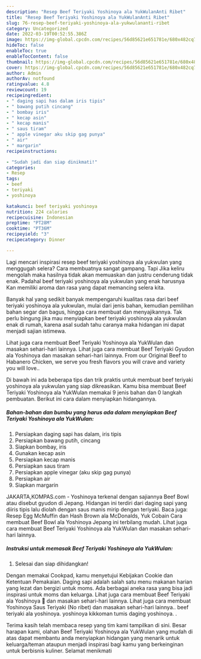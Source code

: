 ```yaml
---
description: "Resep Beef Teriyaki Yoshinoya ala YukWulanAnti Ribet"
title: "Resep Beef Teriyaki Yoshinoya ala YukWulanAnti Ribet"
slug: 76-resep-beef-teriyaki-yoshinoya-ala-yukwulananti-ribet
category: Uncategorized
date: 2022-03-19T00:52:55.386Z
image: https://img-global.cpcdn.com/recipes/56d85621e651781e/680x482cq70/beef-teriyaki-yoshinoya-ala-yukwulan-foto-resep-utama.jpg
hideToc: false
enableToc: true
enableTocContent: false
thumbnail: https://img-global.cpcdn.com/recipes/56d85621e651781e/680x482cq70/beef-teriyaki-yoshinoya-ala-yukwulan-foto-resep-utama.jpg
cover: https://img-global.cpcdn.com/recipes/56d85621e651781e/680x482cq70/beef-teriyaki-yoshinoya-ala-yukwulan-foto-resep-utama.jpg
author: Admin
authorAv: notfound
ratingvalue: 4.8
reviewcount: 19
recipeingredient:
- " daging sapi has dalam iris tipis"
- " bawang putih cincang"
- " bombay iris"
- " kecap asin"
- " kecap manis"
- " saus tiram"
- " apple vinegar aku skip gag punya"
- " air"
- " margarin"
recipeinstructions:

- "Sudah jadi dan siap dinikmati!"
categories:
- Resep
tags:
- beef
- teriyaki
- yoshinoya

katakunci: beef teriyaki yoshinoya 
nutrition: 224 calories
recipecuisine: Indonesian
preptime: "PT28M"
cooktime: "PT36M"
recipeyield: "3"
recipecategory: Dinner

---
```



Lagi mencari inspirasi resep beef teriyaki yoshinoya ala yukwulan yang menggugah selera? Cara membuatnya sangat gampang. Tapi Jika keliru mengolah maka hasilnya tidak akan memuaskan dan justru cenderung tidak enak. Padahal beef teriyaki yoshinoya ala yukwulan yang enak harusnya Kan memiliki aroma dan rasa yang dapat memancing selera kita.


Banyak hal yang sedikit banyak mempengaruhi kualitas rasa dari beef teriyaki yoshinoya ala yukwulan, mulai dari jenis bahan, kemudian pemilihan bahan segar dan bagus, hingga cara membuat dan menyajikannya. Tak perlu bingung jika mau menyiapkan beef teriyaki yoshinoya ala yukwulan enak di rumah, karena asal sudah tahu caranya maka hidangan ini dapat menjadi sajian istimewa.

Lihat juga cara membuat Beef Teriyaki Yoshinoya ala YukWulan dan masakan sehari-hari lainnya. Lihat juga cara membuat Beef Teriyaki Gyudon ala Yoshinoya dan masakan sehari-hari lainnya. From our Original Beef to Habanero Chicken, we serve you fresh flavors you will crave and variety you will love..


Di bawah ini ada beberapa tips dan trik praktis untuk membuat beef teriyaki yoshinoya ala yukwulan yang siap dikreasikan. Kamu bisa membuat Beef Teriyaki Yoshinoya ala YukWulan memakai 9 jenis bahan dan 0 langkah pembuatan. Berikut ini cara dalam menyiapkan hidangannya.

<!--inarticleads1-->

##### Bahan-bahan dan bumbu yang harus ada dalam menyiapkan Beef Teriyaki Yoshinoya ala YukWulan:

1. Persiapkan  daging sapi has dalam, iris tipis
1. Persiapkan  bawang putih, cincang
1. Siapkan  bombay, iris
1. Gunakan  kecap asin
1. Persiapkan  kecap manis
1. Persiapkan  saus tiram
1. Persiapkan  apple vinegar (aku skip gag punya)
1. Persiapkan  air
1. Siapkan  margarin


JAKARTA,KOMPAS.com - Yoshinoya terkenal dengan sajiannya Beef Bowl atau disebut gyudon di Jepang. Hidangan ini terdiri dari daging sapi yang diiris tipis lalu diolah dengan saus manis mirip dengan teriyaki. Baca juga: Resep Egg McMuffin dan Hash Brown ala McDonalds, Yuk Cobain Cara membuat Beef Bowl ala Yoshinoya Jepang ini terbilang mudah. Lihat juga cara membuat Beef Teriyaki Yoshinoya ala YukWulan dan masakan sehari-hari lainnya. 

<!--inarticleads2-->

##### Instruksi untuk memasak Beef Teriyaki Yoshinoya ala YukWulan:


1. Selesai dan siap dihidangkan!

Dengan memakai Cookpad, kamu menyetujui Kebijakan Cookie dan Ketentuan Pemakaian. Daging sapi adalah salah satu menu makanan harian yang lezat dan bergizi untuk moms. Ada berbagai aneka rasa yang bisa jadi inspirasi untuk moms dan keluarga. Lihat juga cara membuat Beef Teriyaki ala Yoshinoya 🥓 dan masakan sehari-hari lainnya. Lihat juga cara membuat Yoshinoya Saus Teriyaki (No ribet) dan masakan sehari-hari lainnya.. beef teriyaki ala yoshinoya. yoshinoya kikkoman tumis daging yoshinoya. . 

Terima kasih telah membaca resep yang tim kami tampilkan di sini. Besar harapan kami, olahan Beef Teriyaki Yoshinoya ala YukWulan yang mudah di atas dapat membantu anda menyiapkan hidangan yang menarik untuk keluarga/teman ataupun menjadi inspirasi bagi kamu yang berkeinginan untuk berbisnis kuliner. Selamat menikmati

